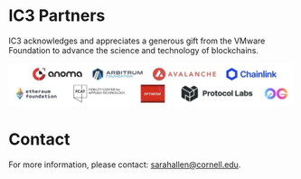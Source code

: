 # IC3 Partners

IC3 acknowledges and appreciates a generous gift from the VMware
Foundation to advance the science and technology of blockchains. <br>

<!---
<div class="ui center aligned basic segment">
    <div class="ui small images">     
	<img class="ui image sponsor logo" id="Anoma Foundation" src="images/partners/Anoma.png">
	<img class="ui image sponsor logo" id="Arbitrum Foundation" src="images/partners/AF navy.png"> 
	<img class="ui image sponsor logo" id="avalabs" src="images/partners/Avalanche.png">
	<img class="ui image sponsor logo" id="chainlink" src="images/partners/Chainlink.png">
	<img class="ui image sponsor logo" id="ethereum" src="images/partners/EF.jpeg">
	<img class="ui image sponsor logo" id="fidelity fcat" src="images/partners/FCAT.png">
	<img class="ui image sponsor logo" id="Optimism" src="images/partners/Optimism.jpg">    
	<img class="ui image sponsor logo" id="protocollabs" src="images/partners/protocol.png">
	<img class="ui image sponsor logo" id="Zero Gravity Labs" src="images/partners/0G.png">
        <img class="ui image sponsor logo" id="Category Labs" src="images/partners/Category Labs.png">
    </div>
</div>
--->

<div class="ui piled segment">
  <img class="ui centered image" src="../images/partners/Partners.jpg" alt="" width="750" />
</div>

# Contact

For more information, please contact: [sarahallen@cornell.edu](mailto:sarahallen@cornell.edu).
